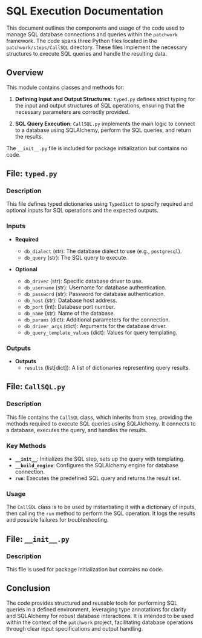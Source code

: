 # SQL Execution Documentation

This document outlines the components and usage of the code used to manage SQL database connections and queries within the `patchwork` framework. The code spans three Python files located in the `patchwork/steps/CallSQL` directory. These files implement the necessary structures to execute SQL queries and handle the resulting data.

## Overview

This module contains classes and methods for:

1. **Defining Input and Output Structures**: `typed.py` defines strict typing for the input and output structures of SQL operations, ensuring that the necessary parameters are correctly provided.

2. **SQL Query Execution**: `CallSQL.py` implements the main logic to connect to a database using SQLAlchemy, perform the SQL queries, and return the results.

The `__init__.py` file is included for package initialization but contains no code.

## File: `typed.py`

### Description

This file defines typed dictionaries using `TypedDict` to specify required and optional inputs for SQL operations and the expected outputs.

### Inputs

- **Required**
  - `db_dialect` (str): The database dialect to use (e.g., `postgresql`).
  - `db_query` (str): The SQL query to execute.

- **Optional**
  - `db_driver` (str): Specific database driver to use.
  - `db_username` (str): Username for database authentication.
  - `db_password` (str): Password for database authentication.
  - `db_host` (str): Database host address.
  - `db_port` (int): Database port number.
  - `db_name` (str): Name of the database.
  - `db_params` (dict): Additional parameters for the connection.
  - `db_driver_args` (dict): Arguments for the database driver.
  - `db_query_template_values` (dict): Values for query templating.

### Outputs

- **Outputs**
  - `results` (list[dict]): A list of dictionaries representing query results.

## File: `CallSQL.py`

### Description

This file contains the `CallSQL` class, which inherits from `Step`, providing the methods required to execute SQL queries using SQLAlchemy. It connects to a database, executes the query, and handles the results.

### Key Methods

- **`__init__`**: Initializes the SQL step, sets up the query with templating.
- **`__build_engine`**: Configures the SQLAlchemy engine for database connection.
- **`run`**: Executes the predefined SQL query and returns the result set.

### Usage

The `CallSQL` class is to be used by instantiating it with a dictionary of inputs, then calling the `run` method to perform the SQL operation. It logs the results and possible failures for troubleshooting.

## File: `__init__.py`

### Description

This file is used for package initialization but contains no code.

## Conclusion

The code provides structured and reusable tools for performing SQL queries in a defined environment, leveraging type annotations for clarity and SQLAlchemy for robust database interactions. It is intended to be used within the context of the `patchwork` project, facilitating database operations through clear input specifications and output handling.

